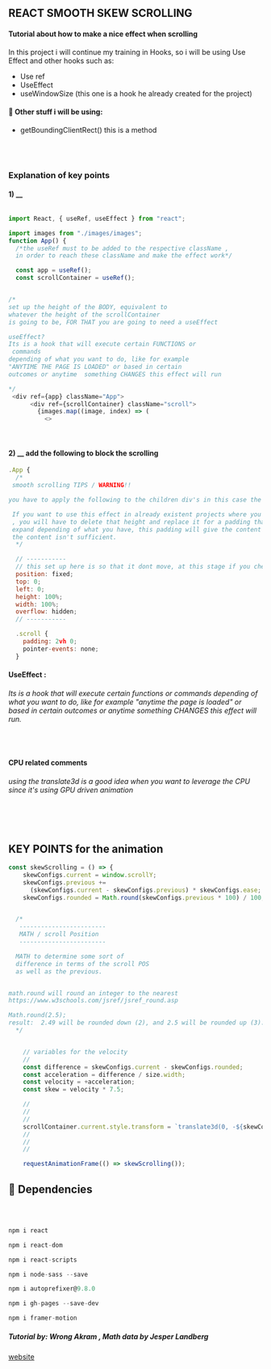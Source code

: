 ## REACT SMOOTH SKEW SCROLLING

#### Tutorial about how to make a nice effect when scrolling

<p>In this project i will continue my training in Hooks, so i will be using Use Effect and other hooks such as:</p>

<ul>

<li>Use ref</li>
<li>UseEffect</li>
<li>useWindowSize (this one is a hook he already created for the project)</li>

</ul>

#### :bee: Other stuff i will be using:

<ul>

<li>getBoundingClientRect()  this is a method</li>

</ul>

<br>
<br>

### Explanation of key points

#### 1) \_\_

```javascript

import React, { useRef, useEffect } from "react";

import images from "./images/images";
function App() {
  /*the useRef must to be added to the respective className ,
  in order to reach these className and make the effect work*/

  const app = useRef();
  const scrollContainer = useRef();


/*
set up the height of the BODY, equivalent to
whatever the height of the scrollContainer
is going to be, FOR THAT you are going to need a useEffect

useEffect?
Its is a hook that will execute certain FUNCTIONS or
 commands
depending of what you want to do, like for example
"ANYTIME THE PAGE IS LOADED" or based in certain
outcomes or anytime  something CHANGES this effect will run

*/
 <div ref={app} className="App">
      <div ref={scrollContainer} className="scroll">
        {images.map((image, index) => (
          <>
```

<br>

#### 2) \_\_ add the following to block the scrolling

```javascript
.App {
  /*
 smooth scrolling TIPS / WARNING!!

you have to apply the following to the children div's in this case the .scroll

 If you want to use this effect in already existent projects where you already have a fixed height
 , you will have to delete that height and replace it for a padding that will help the content to
 expand depending of what you have, this padding will give the content a certain amount of space in case
 the content isn't sufficient.
  */

  // -----------
  // this set up here is so that it dont move, at this stage if you check the browser you cannot longer scroll
  position: fixed;
  top: 0;
  left: 0;
  height: 100%;
  width: 100%;
  overflow: hidden;
  // -----------

  .scroll {
    padding: 2vh 0;
    pointer-events: none;
  }
```

#### UseEffect :

###### Its is a hook that will execute certain functions or commands depending of what you want to do, like for example "anytime the page is loaded" or based in certain outcomes or anytime something CHANGES this effect will run.

<br>

#### CPU related comments

###### using the translate3d is a good idea when you want to leverage the CPU since it's using GPU driven animation

<br>
<br>

## KEY POINTS for the animation

```javascript
const skewScrolling = () => {
    skewConfigs.current = window.scrollY;
    skewConfigs.previous +=
      (skewConfigs.current - skewConfigs.previous) * skewConfigs.ease; //represent the previous position of the scroll
    skewConfigs.rounded = Math.round(skewConfigs.previous * 100) / 100;


  /*
   ------------------------
   MATH / scroll Position
   ------------------------

  MATH to determine some sort of
  difference in terms of the scroll POS
  as well as the previous.


math.round will round an integer to the nearest
https://www.w3schools.com/jsref/jsref_round.asp

Math.round(2.5);
result:  2.49 will be rounded down (2), and 2.5 will be rounded up (3).
  */


    // variables for the velocity
    //
    const difference = skewConfigs.current - skewConfigs.rounded;
    const acceleration = difference / size.width;
    const velocity = +acceleration;
    const skew = velocity * 7.5;

    //
    //
    //
    scrollContainer.current.style.transform = `translate3d(0, -${skewConfigs.rounded}px, 0) skewY(${skew}deg)`;
    //
    //
    //

    requestAnimationFrame(() => skewScrolling());
```

## :bee: Dependencies

<br>

```javascript

npm i react

npm i react-dom

npm i react-scripts

npm i node-sass --save

npm i autoprefixer@9.8.0

npm i gh-pages --save-dev

npm i framer-motion
```

##### Tutorial by: Wrong Akram , Math data by Jesper Landberg

<a href="https://jesperlandberg.dev/" target="_blank">website </a>
